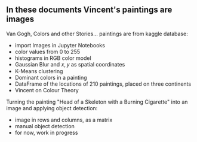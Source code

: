 ## In these documents Vincent's paintings are images
Van Gogh, Colors and other Stories... paintings are from kaggle database:
- import Images in Jupyter Notebooks
- color values from 0 to 255
- histograms in RGB color model
- Gaussian Blur and 𝑥, 𝑦 as spatial coordinates
- K-Means clustering
- Dominant colors in a painting
- DataFrame of the locations of 210 paintings, placed on three continents
- Vincent on Colour Theory 

Turning the painting "Head of a Skeleton with a Burning Cigarette" into an image and applying object detection:
- image in rows and columns, as a matrix
- manual object detection
- for now, work in progress
